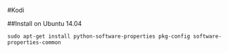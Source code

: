 #Kodi

##Install on Ubuntu 14.04

```
sudo apt-get install python-software-properties pkg-config software-properties-common
```
